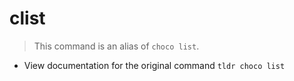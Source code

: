 # clist
> This command is an alias of `choco list`.

- View documentation for the original command
`tldr choco list`
